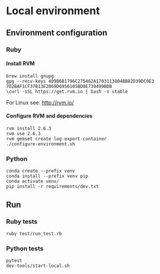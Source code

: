 # Local environment

## Environment configuration

### Ruby

#### Install RVM
```
brew install gnupg
gpg --recv-keys 409B6B1796C275462A1703113804BB82D39DC0E3 7D2BAF1CF37B13E2069D6956105BD0E739499BDB
\curl -sSL https://get.rvm.io | bash -s stable
```
For Linux see: http://rvm.io/

#### Configure RVM and dependencies
```
rvm install 2.6.3
rvm use 2.6.3
rvm gemset create log-export-container
./configure-environment.sh
```

### Python
```
conda create --prefix venv
conda install --prefix venv pip
conda activate venv/
pip install -r requirements/dev.txt
```

## Run

### Ruby tests
```
ruby test/run_test.rb
```

### Python tests
```
pytest
dev-tools/start-local.sh
```
